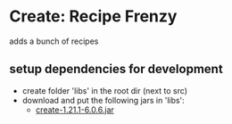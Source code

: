 # Create: Recipe Frenzy
adds a bunch of recipes

## setup dependencies for development
- create folder 'libs' in the root dir (next to src)
- download and put the following jars in 'libs':
  - [create-1.21.1-6.0.6.jar](https://cdn.modrinth.com/data/LNytGWDc/versions/tS7ygzAE/create-1.21.1-6.0.6.jar)